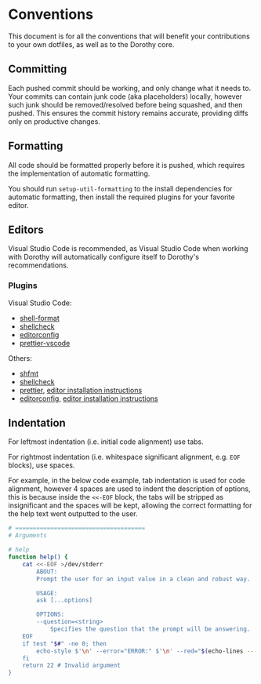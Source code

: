 # Conventions

This document is for all the conventions that will benefit your contributions to your own dotfiles, as well as to the Dorothy core.

## Committing

Each pushed commit should be working, and only change what it needs to. Your commits can contain junk code (aka placeholders) locally, however such junk should be removed/resolved before being squashed, and then pushed. This ensures the commit history remains accurate, providing diffs only on productive changes.

## Formatting

All code should be formatted properly before it is pushed, which requires the implementation of automatic formatting.

You should run `setup-util-formatting` to the install dependencies for automatic formatting, then install the required plugins for your favorite editor.

## Editors

Visual Studio Code is recommended, as Visual Studio Code when working with Dorothy will automatically configure itself to Dorothy's recommendations.

### Plugins

Visual Studio Code:

- [shell-format](https://marketplace.visualstudio.com/items?itemName=foxundermoon.shell-format)
- [shellcheck](https://marketplace.visualstudio.com/items?itemName=timonwong.shellcheck)
- [editorconfig](https://marketplace.visualstudio.com/items?itemName=editorconfig.editorconfig)
- [prettier-vscode](https://marketplace.visualstudio.com/items?itemName=esbenp.prettier-vscode)

Others:

- [shfmt](https://github.com/mvdan/sh#shfmt)
- [shellcheck](https://github.com/koalaman/shellcheck)
- [prettier](https://prettier.io), [editor installation instructions](https://prettier.io/docs/en/editors.html)
- [editorconfig](https://editorconfig.org), [editor installation instructions](https://editorconfig.org/#download)

## Indentation

For leftmost indentation (i.e. initial code alignment) use tabs.

For rightmost indentation (i.e. whitespace significant alignment, e.g. `EOF` blocks), use spaces.

For example, in the below code example, tab indentation is used for code alignment, however 4 spaces are used to indent the description of options, this is because inside the `<<-EOF` block, the tabs will be stripped as insignificant and the spaces will be kept, allowing the correct formatting for the help text went outputted to the user.

```bash
# =====================================
# Arguments

# help
function help() {
	cat <<-EOF >/dev/stderr
		ABOUT:
		Prompt the user for an input value in a clean and robust way.

		USAGE:
		ask [...options]

		OPTIONS:
		--question=<string>
		    Specifies the question that the prompt will be answering.
	EOF
	if test "$#" -ne 0; then
		echo-style $'\n' --error="ERROR:" $'\n' --red="$(echo-lines -- "$@")" >/dev/stderr
	fi
	return 22 # Invalid argument
}
```
